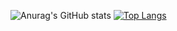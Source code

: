 ![Anurag's GitHub stats](https://github-readme-stats.vercel.app/api?username=njoaco&show_icons=true)
[![Top Langs](https://github-readme-stats.vercel.app/api/top-langs/?username=njoaco)](https://github.com/anuraghazra/github-readme-stats)
